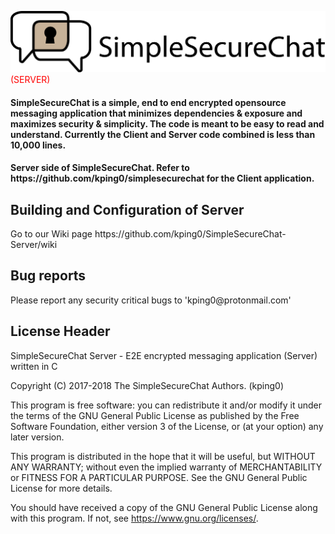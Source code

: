 ![SimpleSecureChat-Server](img/ssc_logo.png)<span style="color: red">(SERVER)</span>
 <h4>SimpleSecureChat is a simple, end to end encrypted opensource messaging application that minimizes dependencies & exposure and maximizes security & simplicity. The code is meant to be easy to read and understand. Currently the Client and Server code combined is less than 10,000 lines.</h4>
 <h4>Server side of SimpleSecureChat. Refer to https://github.com/kping0/simplesecurechat for the Client application.  </h4>
  
<h2>Building and Configuration of Server</h2>
  Go to our Wiki page https://github.com/kping0/SimpleSecureChat-Server/wiki
<h2> Bug reports </h2>
  Please report any security critical bugs to 'kping0@protonmail.com'
<h2>License Header</h2>

  SimpleSecureChat Server - E2E encrypted messaging application (Server) written in C
  
  Copyright (C) 2017-2018 The SimpleSecureChat Authors. (kping0)

  This program is free software: you can redistribute it and/or modify
  it under the terms of the GNU General Public License as published by
  the Free Software Foundation, either version 3 of the License, or
  (at your option) any later version.

  This program is distributed in the hope that it will be useful,
  but WITHOUT ANY WARRANTY; without even the implied warranty of
  MERCHANTABILITY or FITNESS FOR A PARTICULAR PURPOSE.  See the
  GNU General Public License for more details.

  You should have received a copy of the GNU General Public License
  along with this program.  If not, see <https://www.gnu.org/licenses/>.
